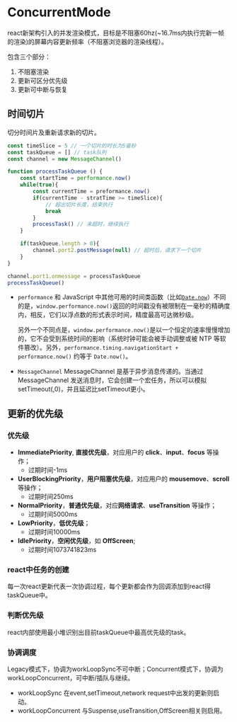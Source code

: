 # ConcurrentMode
react新架构引入的并发渲染模式，目标是不阻塞60hz(~16.7ms内执行完新一帧的渲染)的屏幕内容更新频率（不阻塞浏览器的渲染线程）。

包含三个部分：
1. 不阻塞渲染
2. 更新可区分优先级
3. 更新可中断与恢复

## 时间切片
切分时间片及重新请求新的切片。
```javascript
const timeSlice = 5 // 一个切片的时长为5毫秒
const taskQueue = [] // task队列
const channel = new MessageChannel() 

function processTaskQueue () {
	const startTime = performance.now()
	while(true){
		const currentTime = preformance.now()
		if(currentTime - stratTime >= timeSlice){
			// 超出切片长度，结束执行
			break
		}
		processTask() // 未超时，继续执行
	}

	if(taskQueue.length > 0){
		channel.port2.postMessage(null) // 超时后，请求下一个切片
	}
}

channel.port1.onmessage = processTaskQueue
processTaskQueue()
```
- `performance`
	和 JavaScript 中其他可用的时间类函数（比如[`Date.now`](https://developer.mozilla.org/zh-CN/docs/Web/JavaScript/Reference/Global_Objects/Date/now)）不同的是，`window.performance.now()`返回的时间戳没有被限制在一毫秒的精确度内，相反，它们以浮点数的形式表示时间，精度最高可达微秒级。

	另外一个不同点是，`window.performance.now()`是以一个恒定的速率慢慢增加的，它不会受到系统时间的影响（系统时钟可能会被手动调整或被 NTP 等软件篡改）。另外，`performance.timing.navigationStart + performance.now()` 约等于 `Date.now()`。
- `MessageChannel`
	MessageChannel 是基于异步消息传递的。当通过 MessageChannel 发送消息时，它会创建一个宏任务，所以可以模拟setTimeout(,0)，并且延迟比setTimeout更小。

## 更新的优先级
### 优先级
- **ImmediatePriority**, **直接优先级**，对应用户的 **click**、**input**、**focus** 等操作；
	- 过期时间-1ms
- **UserBlockingPriority**，**用户阻塞优先级**，对应用户的 **mousemove**、**scroll** 等操作；
	- 过期时间250ms
- **NormalPriority**，**普通优先级**，对应**网络请求**、**useTransition** 等操作；
	- 过期时间5000ms
- **LowPriority**，**低优先级**；
	- 过期时间10000ms
- **IdlePriority**，**空闲优先级**，如 **OffScreen**;
	- 过期时间1073741823ms

### react中任务的创建
每一次react更新代表一次协调过程，每个更新都会作为回调添加到react得taskQueue中。

### 判断优先级
react内部使用最小堆识别出目前taskQueue中最高优先级的task。


### 协调调度
Legacy模式下，协调为workLoopSync不可中断；Concurrent模式下，协调为workLoopConcurrent，可中断/插队与继续。

- workLoopSync
	在event,setTimeout,network request中出发的更新则启动。
- workLoopConcurrent
	与Suspense,useTransition,OffScreen相关则启用。